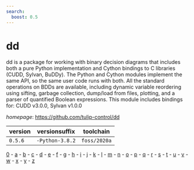 ```yaml
---
search:
  boost: 0.5
---
```

# dd

dd is a package for working with binary decision diagrams that includes both a pure Python implementation and Cython bindings to C libraries (CUDD, Sylvan, BuDDy). The Python and Cython modules implement the same API, so the same user code runs with both. All the standard operations on BDDs are available, including dynamic variable reordering using sifting, garbage collection, dump/load from files, plotting, and a parser of quantified Boolean expressions. This module includes bindings for: CUDD v3.0.0, Sylvan v1.0.0

*homepage*: <https://github.com/tulip-control/dd>

version | versionsuffix | toolchain
--------|---------------|----------
``0.5.6`` | ``-Python-3.8.2`` | ``foss/2020a``

[0](../0/index.md) - [a](../a/index.md) - [b](../b/index.md) - [c](../c/index.md) - [d](../d/index.md) - [e](../e/index.md) - [f](../f/index.md) - [g](../g/index.md) - [h](../h/index.md) - [i](../i/index.md) - [j](../j/index.md) - [k](../k/index.md) - [l](../l/index.md) - [m](../m/index.md) - [n](../n/index.md) - [o](../o/index.md) - [p](../p/index.md) - [q](../q/index.md) - [r](../r/index.md) - [s](../s/index.md) - [t](../t/index.md) - [u](../u/index.md) - [v](../v/index.md) - [w](../w/index.md) - [x](../x/index.md) - [y](../y/index.md) - [z](../z/index.md)

